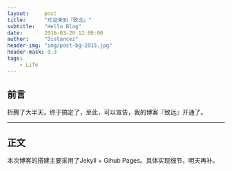 ```yaml
---
layout:     post
title:      "欢迎来到『致远』"
subtitle:   "Hello Blog"
date:       2016-03-20 12:00:00
author:     "Distancez"
header-img: "img/post-bg-2015.jpg"
header-mask: 0.3
tags:
    - Life
---
```


## 前言

折腾了大半天，终于搞定了，至此，可以宣告，我的博客『致远』开通了。

---

## 正文

本次博客的搭建主要采用了Jekyll + Gihub Pages。具体实现细节，明天再补。
